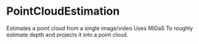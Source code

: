 # PointCloudEstimation
 Estimates a point cloud from a single image/video
 Uses MiDaS To roughly estimate depth and projects it into a point cloud.
